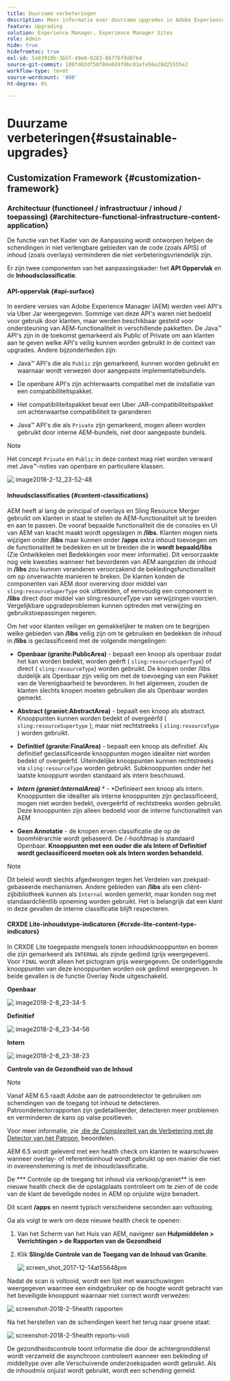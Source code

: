 ```yaml
---
title: Duurzame verbeteringen
description: Meer informatie over duurzame upgrades in Adobe Experience Manager 6.4.
feature: Upgrading
solution: Experience Manager, Experience Manager Sites
role: Admin
hide: true
hidefromtoc: true
exl-id: 5a93918b-3b5f-49e0-9283-86776f9d8fb4
source-git-commit: 180fd02df50f84e0d4f9bc01efe56e28d25555e2
workflow-type: tm+mt
source-wordcount: '860'
ht-degree: 0%

---
```


# Duurzame verbeteringen{#sustainable-upgrades}

## Customization Framework {#customization-framework}

### Architectuur (functioneel / infrastructuur / inhoud / toepassing)  {#architecture-functional-infrastructure-content-application}

De functie van het Kader van de Aanpassing wordt ontworpen helpen de schendingen in niet verlengbare gebieden van de code (zoals APIS) of inhoud (zoals overlays) verminderen die niet verbeteringsvriendelijk zijn.

Er zijn twee componenten van het aanpassingskader: het **API Oppervlak** en de **Inhoudsclassificatie**.

#### API-oppervlak {#api-surface}

In eerdere versies van Adobe Experience Manager (AEM) werden veel API&#39;s via Uber Jar weergegeven. Sommige van deze API&#39;s waren niet bedoeld voor gebruik door klanten, maar werden beschikbaar gesteld voor ondersteuning van AEM-functionaliteit in verschillende pakketten. De Java™ API&#39;s zijn in de toekomst gemarkeerd als Public of Private om aan klanten aan te geven welke API&#39;s veilig kunnen worden gebruikt in de context van upgrades. Andere bijzonderheden zijn:

* Java™ API&#39;s die als `Public` zijn gemarkeerd, kunnen worden gebruikt en waarnaar wordt verwezen door aangepaste implementatiebundels.

* De openbare API&#39;s zijn achterwaarts compatibel met de installatie van een compatibiliteitspakket.
* Het compatibiliteitspakket bevat een Uber JAR-compatibiliteitspakket om achterwaartse compatibiliteit te garanderen
* Java™ API&#39;s die als `Private` zijn gemarkeerd, mogen alleen worden gebruikt door interne AEM-bundels, niet door aangepaste bundels.

>[!NOTE]
>
>Het concept `Private` en `Public` in deze context mag niet worden verward met Java™-noties van openbare en particuliere klassen.

![&#x200B; image2018-2-12_23-52-48 &#x200B;](assets/image2018-2-12_23-52-48.png)

#### Inhoudsclassificaties {#content-classifications}

AEM heeft al lang de principal of overlays en Sling Resource Merger gebruikt om klanten in staat te stellen de AEM-functionaliteit uit te breiden en aan te passen. De vooraf bepaalde functionaliteit die de consoles en UI van AEM van kracht maakt wordt opgeslagen in **/libs**. Klanten mogen niets wijzigen onder **/libs** maar kunnen onder **/apps** extra inhoud toevoegen om de functionaliteit te bedekken en uit te breiden die in **wordt bepaald/libs** (Zie Ontwikkelen met Bedekkingen voor meer informatie). Dit veroorzaakte nog vele kwesties wanneer het bevorderen van AEM aangezien de inhoud in **/libs** zou kunnen veranderen veroorzakend de bekledingsfunctionaliteit om op onverwachte manieren te breken. De klanten konden de componenten van AEM door overerving door middel van `sling:resourceSuperType` ook uitbreiden, of eenvoudig een component in **/libs** direct door middel van sling:resourceType van verwijzingen voorzien. Vergelijkbare upgradeproblemen kunnen optreden met verwijzing en gebruikstoepassingen negeren.

Om het voor klanten veiliger en gemakkelijker te maken om te begrijpen welke gebieden van **/libs** veilig zijn om te gebruiken en bedekken de inhoud in **/libs** is geclassificeerd met de volgende mengelingen:

* **Openbaar (granite:PublicArea)** - bepaalt een knoop als openbaar zodat het kan worden bedekt, worden geërft ( `sling:resourceSuperType`) of direct ( `sling:resourceType`) worden gebruikt. De knopen onder /libs duidelijk als Openbaar zijn veilig om met de toevoeging van een Pakket van de Verenigbaarheid te bevorderen. In het algemeen, zouden de klanten slechts knopen moeten gebruiken die als Openbaar worden gemerkt.

* **Abstract (graniet:AbstractArea)** - bepaalt een knoop als abstract. Knooppunten kunnen worden bedekt of overgeërfd ( `sling:resourceSupertype` ), maar niet rechtstreeks ( `sling:resourceType` ) worden gebruikt.

* **Definitief (granite:FinalArea)** - bepaalt een knoop als definitief. Als definitief geclassificeerde knooppunten mogen idealiter niet worden bedekt of overgeërfd. Uiteindelijke knooppunten kunnen rechtstreeks via `sling:resourceType` worden gebruikt. Subknooppunten onder het laatste knooppunt worden standaard als intern beschouwd.

* ***Intern (graniet:InternalArea)*** * - *Definieert een knoop als intern. Knooppunten die idealiter als interne knooppunten zijn geclassificeerd, mogen niet worden bedekt, overgeërfd of rechtstreeks worden gebruikt. Deze knooppunten zijn alleen bedoeld voor de interne functionaliteit van AEM

* **Geen Annotatie** - de knopen erven classificatie die op de boomhiërarchie wordt gebaseerd. De /-hoofdmap is standaard Openbaar. **Knooppunten met een ouder die als Intern of Definitief wordt geclassificeerd moeten ook als Intern worden behandeld.**

>[!NOTE]
>
>Dit beleid wordt slechts afgedwongen tegen het Verdelen van zoekpad-gebaseerde mechanismen. Andere gebieden van **/libs** als een cliënt-zijbibliotheek kunnen als `Internal` worden gemerkt, maar konden nog met standaardcliëntlib opneming worden gebruikt. Het is belangrijk dat een klant in deze gevallen de interne classificatie blijft respecteren.

#### CRXDE Lite-inhoudstype-indicatoren {#crxde-lite-content-type-indicators}

In CRXDE Lite toegepaste mengsels tonen inhoudsknooppunten en bomen die zijn gemarkeerd als `INTERNAL` als zijnde gedimd (grijs weergegeven). Voor `FINAL` wordt alleen het pictogram grijs weergegeven. De onderliggende knooppunten van deze knooppunten worden ook gedimd weergegeven. In beide gevallen is de functie Overlay Node uitgeschakeld.

**Openbaar**

![&#x200B; image2018-2-8_23-34-5 &#x200B;](assets/image2018-2-8_23-34-5.png)

**Definitief**

![&#x200B; image2018-2-8_23-34-56 &#x200B;](assets/image2018-2-8_23-34-56.png)

**Intern**

![&#x200B; image2018-2-8_23-38-23 &#x200B;](assets/image2018-2-8_23-38-23.png)

**Controle van de Gezondheid van de Inhoud**

>[!NOTE]
>
>Vanaf AEM 6.5 raadt Adobe aan de patroondetector te gebruiken om schendingen van de toegang tot inhoud te detecteren. Patroondetectorrapporten zijn gedetailleerder, detecteren meer problemen en verminderen de kans op valse positieven.
>
>Voor meer informatie, zie [&#x200B; die de Complexiteit van de Verbetering met de Detector van het Patroon &#x200B;](/help/sites-deploying/pattern-detector.md) beoordelen.

AEM 6.5 wordt geleverd met een health check om klanten te waarschuwen wanneer overlay- of referentieinhoud wordt gebruikt op een manier die niet in overeenstemming is met de inhoudclassificatie.

De *** Controle op de toegang tot inhoud via verkoop/graniet** is een nieuwe health check die de opslagplaats controleert om te zien of de code van de klant de beveiligde nodes in AEM op onjuiste wijze benadert.

Dit scant **/apps** en neemt typisch verscheidene seconden aan voltooiing.

Ga als volgt te werk om deze nieuwe health check te openen:

1. Van het Scherm van het Huis van AEM, navigeer aan **Hulpmiddelen > Verrichtingen > de Rapporten van de Gezondheid**
1. Klik **Sling/de Controle van de Toegang van de Inhoud van Granite**.

   ![&#x200B; screen_shot_2017-12-14at55648pm &#x200B;](assets/screen_shot_2017-12-14at55648pm.png)

Nadat de scan is voltooid, wordt een lijst met waarschuwingen weergegeven waarmee een eindgebruiker op de hoogte wordt gebracht van het beveiligde knooppunt waarnaar niet correct wordt verwezen:

![&#x200B; screenshot-2018-2-5health rapporten &#x200B;](assets/screenshot-2018-2-5healthreports.png)

Na het herstellen van de schendingen keert het terug naar groene staat:

![&#x200B; screenshot-2018-2-5health reports-violi &#x200B;](assets/screenshot-2018-2-5healthreports-violations.png)

De gezondheidscontrole toont informatie die door de achtergronddienst wordt verzameld die asynchroon controleert wanneer een bekleding of middeltype over alle Verschuivende onderzoekspaden wordt gebruikt. Als de inhoudmix onjuist wordt gebruikt, wordt een schending gemeld.
